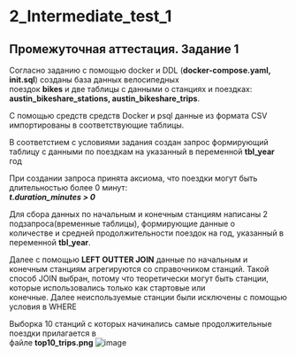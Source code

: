 # 2_Intermediate_test_1
## Промежуточная аттестация. Задание 1

Согласно заданию с помощью docker и DDL (__docker-compose.yaml, init.sql__) созданы база данных велосипедных  
поездок __bikes__ и  две таблицы с данными о станциях и поездках: __austin_bikeshare_stations, austin_bikeshare_trips__.


С помощью средств средств Docker и psql данные из формата CSV импортированы в соответствующие таблицы.

В соответстием с условиями задания создан запрос формирующий таблицу с данными по поездкам на указанный
в переменной __tbl_year__ год

При создании запроса принята аксиома, что поездки могут быть длительностью более 0 минут:  
___t.duration_minutes > 0___

Для сбора данных по начальным и конечным станциям написаны 2 подзапроса(временные таблицы), формирующие данные о  
количестве и средней продолжительности поездок на год, указанный в переменной __tbl_year__.

Далее с помощью __LEFT OUTTER JOIN__ данные по начальным и конечным станциям агрегируются со справочником станций.
Такой способ JOIN выбран, потому что теоретически могут быть станции, которые использовались только как стартовые или  
конечные.
Далее неиспользуемые станции были исключены с помощью условия в WHERE

Выборка 10 станций с которых начинались самые продолжительные поездки прилагается в  
файле __top10_trips.png__
![image](https://github.com/Oleg-2023/2_Intermediate_test_1/assets/144448179/af26c1f7-f13c-44fb-80ba-19d2d6fe8d7e)
